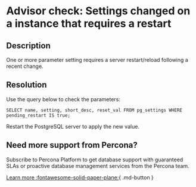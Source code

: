 # Advisor check: Settings changed on a instance that requires a restart

## Description

One or more parameter setting requires a server restart/reload following a recent change.

## Resolution

Use the query below to check the parameters:

```mysql
SELECT name, setting, short_desc, reset_val FROM pg_settings WHERE pending_restart IS true;
```

Restart the PostgreSQL server to apply the new value.

## Need more support from Percona?

Subscribe to Percona Platform to get database support with guaranteed SLAs or proactive database management services from the Percona team.

[Learn more :fontawesome-solid-paper-plane:](https://per.co.na/subscribe){ .md-button }
